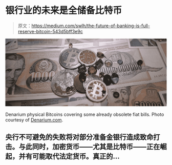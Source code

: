 # 银行业的未来是全储备比特币

> 原文：<https://medium.com/swlh/the-future-of-banking-is-full-reserve-bitcoin-543d5bff3e9c>

![](img/a4e02af4ec8b0c2d70eb5fdb5be2a1f6.png)

Denarium physical Bitcoins covering some already obsolete fiat bills. Photo courtesy of [Denarium.com](https://denarium.com/).

## 央行不可避免的失败将对部分准备金银行造成致命打击。与此同时，加密货币——尤其是比特币——正在崛起，并有可能取代法定货币。真正的…